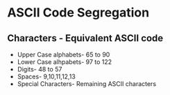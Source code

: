 # ASCII Code Segregation
## Characters - Equivalent ASCII code
* Upper Case alphabets- 65 to 90
* Lower Case alhpabets- 97 to 122
* Digits- 48 to 57
* Spaces- 9,10,11,12,13
* Special Characters- Remaining ASCII characters
